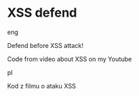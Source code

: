# XSS defend

eng

Defend before XSS attack!

Code from video about XSS on my Youtube

pl 

Kod z filmu o ataku XSS
